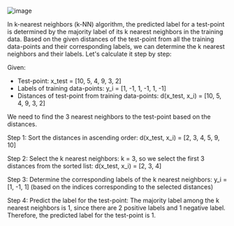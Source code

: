 ![image](https://user-images.githubusercontent.com/89120960/234195065-43717c20-86c9-498c-95ff-15743be6f0ae.png)


In k-nearest neighbors (k-NN) algorithm, the predicted label for a test-point is determined by the majority label of its k nearest neighbors in the training data. Based on the given distances of the test-point from all the training data-points and their corresponding labels, we can determine the k nearest neighbors and their labels. Let's calculate it step by step:

Given:
- Test-point: x_test = [10, 5, 4, 9, 3, 2]
- Labels of training data-points: y_i = [1, -1, 1, -1, 1, -1]
- Distances of test-point from training data-points: d(x_test, x_i) = [10, 5, 4, 9, 3, 2]

We need to find the 3 nearest neighbors to the test-point based on the distances.

Step 1: Sort the distances in ascending order:
d(x_test, x_i) = [2, 3, 4, 5, 9, 10]

Step 2: Select the k nearest neighbors:
k = 3, so we select the first 3 distances from the sorted list:
d(x_test, x_i) = [2, 3, 4]

Step 3: Determine the corresponding labels of the k nearest neighbors:
y_i = [1, -1, 1] (based on the indices corresponding to the selected distances)

Step 4: Predict the label for the test-point:
The majority label among the k nearest neighbors is 1, since there are 2 positive labels and 1 negative label. Therefore, the predicted label for the test-point is 1.
